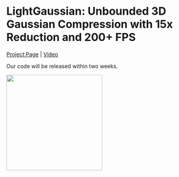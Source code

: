 # LightGaussian: Unbounded 3D Gaussian Compression with 15x Reduction and 200+ FPS

[Project Page](https://lightgaussian.github.io) | [Video](https://www.youtube.com/watch?v=GA6rBW6dlIg)

Our code will be released within two weeks.

<div>
<img src="https://lightgaussian.github.io/static/images/teaser.png" height="250"/>
</div>
